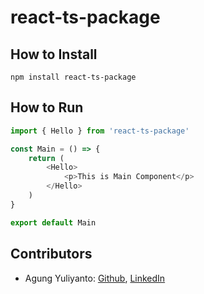 react-ts-package
======================================

## How to Install
```shell
npm install react-ts-package
```


## How to Run
```typescript jsx
import { Hello } from 'react-ts-package'

const Main = () => {
    return (
        <Hello>
            <p>This is Main Component</p>
        </Hello>
    )
}

export default Main
```


## Contributors
* Agung Yuliyanto: [Github](https://github.com/agung96tm), [LinkedIn](https://www.linkedin.com/in/agung96tm/)

